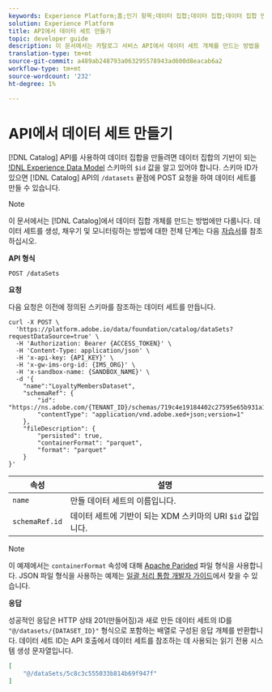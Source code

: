 ```yaml
---
keywords: Experience Platform;홈;인기 항목;데이터 집합;데이터 집합;데이터 집합 만들기;데이터 집합 만들기;데이터 집합 사용
solution: Experience Platform
title: API에서 데이터 세트 만들기
topic: developer guide
description: 이 문서에서는 카탈로그 서비스 API에서 데이터 세트 개체를 만드는 방법을 설명합니다.
translation-type: tm+mt
source-git-commit: a489ab248793a063295578943ad600d8eacab6a2
workflow-type: tm+mt
source-wordcount: '232'
ht-degree: 1%

---
```



# API에서 데이터 세트 만들기

[!DNL Catalog] API를 사용하여 데이터 집합을 만들려면 데이터 집합의 기반이 되는 [!DNL Experience Data Model](XDM) 스키마의 `$id` 값을 알고 있어야 합니다. 스키마 ID가 있으면 [!DNL Catalog] API의 `/datasets` 끝점에 POST 요청을 하여 데이터 세트를 만들 수 있습니다.

>[!NOTE]
>
>이 문서에서는 [!DNL Catalog]에서 데이터 집합 개체를 만드는 방법에만 다룹니다. 데이터 세트를 생성, 채우기 및 모니터링하는 방법에 대한 전체 단계는 다음 [자습서](../datasets/create.md)를 참조하십시오.

**API 형식**

```HTTP
POST /dataSets
```

**요청**

다음 요청은 이전에 정의된 스키마를 참조하는 데이터 세트를 만듭니다.

```SHELL
curl -X POST \
  'https://platform.adobe.io/data/foundation/catalog/dataSets?requestDataSource=true' \
  -H 'Authorization: Bearer {ACCESS_TOKEN}' \
  -H 'Content-Type: application/json' \
  -H 'x-api-key: {API_KEY}' \
  -H 'x-gw-ims-org-id: {IMS_ORG}' \
  -H 'x-sandbox-name: {SANDBOX_NAME}' \
  -d '{
    "name":"LoyaltyMembersDataset",
    "schemaRef": {
        "id": "https://ns.adobe.com/{TENANT_ID}/schemas/719c4e19184402c27595e65b931a142b",
        "contentType": "application/vnd.adobe.xed+json;version=1"
    },
    "fileDescription": {
        "persisted": true,
        "containerFormat": "parquet",
        "format": "parquet"
    }
}'
```

| 속성 | 설명 |
| --- | --- |
| `name` | 만들 데이터 세트의 이름입니다. |
| `schemaRef.id` | 데이터 세트에 기반이 되는 XDM 스키마의 URI `$id` 값입니다. |

>[!NOTE]
>
>이 예제에서는 `containerFormat` 속성에 대해 [Apache Parided](https://parquet.apache.org/documentation/latest/) 파일 형식을 사용합니다. JSON 파일 형식을 사용하는 예제는 [일괄 처리 통합 개발자 가이드](../../ingestion/batch-ingestion/api-overview.md)에서 찾을 수 있습니다.

**응답**

성공적인 응답은 HTTP 상태 201(만들어짐)과 새로 만든 데이터 세트의 ID를 `"@/datasets/{DATASET_ID}"` 형식으로 포함하는 배열로 구성된 응답 개체를 반환합니다. 데이터 세트 ID는 API 호출에서 데이터 세트를 참조하는 데 사용되는 읽기 전용 시스템 생성 문자열입니다.

```JSON
[
    "@/dataSets/5c8c3c555033b814b69f947f"
]
```
